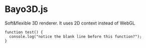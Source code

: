 # Bayo3D.js
Soft&amp;flexible 3D renderer. It uses 2D context instead of WebGL

```
function test() {
  console.log("notice the blank line before this function?");
}
```

